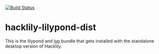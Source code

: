 [![Build Status](https://travis-ci.org/hacklily/hacklily-lilypond-dist.svg?branch=master)](https://travis-ci.org/hacklily/hacklily-lilypond-dist)

# hacklily-lilypond-dist

This is the lilypond and [lyp](https://github.com/noteflakes/lyp) bundle that gets installed with the standalone desktop version of Hacklily.

